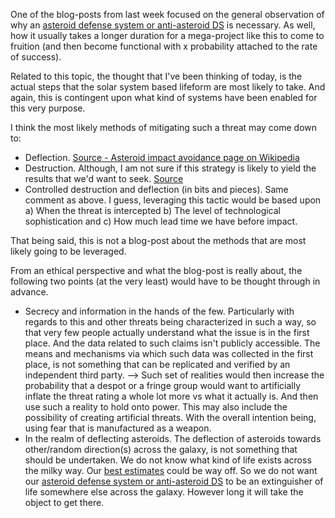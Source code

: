 One of the blog-posts from last week focused on the general observation of why an [asteroid defense system or anti-asteroid DS](https://stellardreams.github.io/Asteroid-Defense-System/) is necessary. As well, how it usually takes a longer duration for a mega-project like this to come to fruition (and then become functional with x probability attached to the rate of success).

Related to this topic, the thought that I've been thinking of today, is the actual steps that the solar system based lifeform are most likely to take. And again, this is contingent upon what kind of systems have been enabled for this very purpose. 

I think the most likely methods of mitigating such a threat may come down to:
* Deflection. [Source - Asteroid impact avoidance page on Wikipedia](https://en.wikipedia.org/wiki/Asteroid_impact_avoidance)
* Destruction. Although, I am not sure if this strategy is likely to yield the results that we'd want to seek. [Source](https://www.discovermagazine.com/the-sciences/destroying-an-incoming-asteroid-is-even-harder-than-scientists-thought)
* Controlled destruction and deflection (in bits and pieces). Same comment as above. I guess, leveraging this tactic would be based upon a) When the threat is intercepted b) The level of technological sophistication and c) How much lead time we have before impact. 

That being said, this is not a blog-post about the methods that are most likely going to be leveraged. 

From an ethical perspective and what the blog-post is really about, the following two points (at the very least) would have to be thought through in advance. 

* Secrecy and information in the hands of the few. Particularly with regards to this and other threats being characterized in such a way, so that very few people actually understand what the issue is in the first place. And the data related to such claims isn't publicly accessible. The means and mechanisms via which such data was collected in the first place, is not something that can be replicated and verified by an independent third party. --> Such set of realities would then increase the probability that a despot or a fringe group would want to artificially inflate the threat rating a whole lot more vs what it actually is. And then use such a reality to hold onto power. This may also include the possibility of creating artificial threats. With the overall intention being, using fear that is manufactured as a weapon. 
* In the realm of deflecting asteroids. The deflection of asteroids towards other/random direction(s) across the galaxy, is not something that should be undertaken. We do not know what kind of life exists across the milky way. Our [best estimates](https://youtu.be/2kcHGNa6vRs) could be way off. So we do not want our [asteroid defense system or anti-asteroid DS](https://stellardreams.github.io/Asteroid-Defense-System/) to be an extinguisher of life somewhere else across the galaxy. However long it will take the object to get there. 
